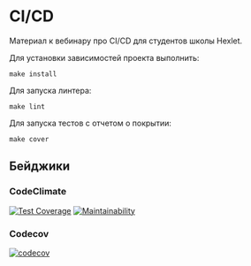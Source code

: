 # CI/CD 
Материал к вебинару про CI/CD для студентов школы Hexlet.


Для установки зависимостей проекта выполнить:
```
make install
```

Для запуска линтера:
```
make lint
```

Для запуска тестов с отчетом о покрытии:
```
make cover
```

## Бейджики
### CodeClimate
[![Test Coverage](https://api.codeclimate.com/v1/badges/c1199d743e8ac3410828/test_coverage)](https://codeclimate.com/github/vvkh/python-ci-cd/test_coverage)
[![Maintainability](https://api.codeclimate.com/v1/badges/c1199d743e8ac3410828/maintainability)](https://codeclimate.com/github/vvkh/python-ci-cd/maintainability)
### Codecov
[![codecov](https://codecov.io/gh/vvkh/normalize/branch/github/graph/badge.svg?token=DJMFEBX8H7)](https://codecov.io/gh/vvkh/normalize)
